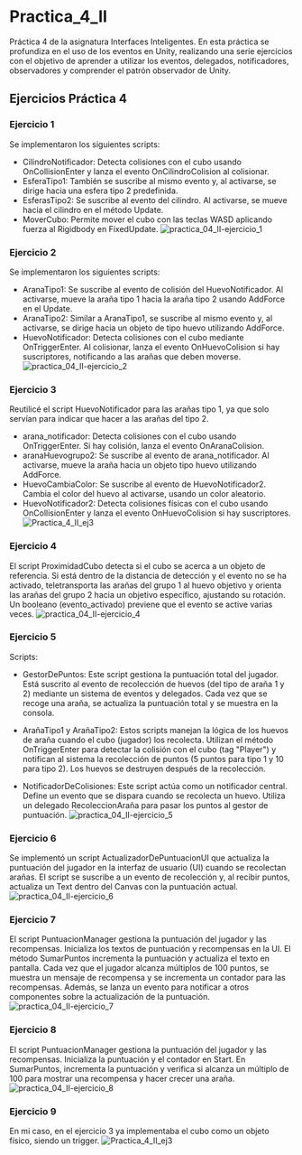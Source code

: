# Practica_4_II
Práctica 4 de la asignatura Interfaces Inteligentes. En esta práctica se profundiza en el uso de los eventos en Unity, realizando una serie ejercicios con el objetivo de aprender a utilizar los eventos, delegados, notificadores, observadores y comprender el patrón observador de Unity.
## Ejercicios Práctica 4
### Ejercicio 1
Se implementaron los siguientes scripts:
 - CilindroNotificador: Detecta colisiones con el cubo usando OnCollisionEnter y lanza el evento OnCilindroColision al colisionar.
 - EsferaTipo1: También se suscribe al mismo evento y, al activarse, se dirige hacia una esfera tipo 2 predefinida.
 - EsferasTipo2: Se suscribe al evento del cilindro. Al activarse, se mueve hacia el cilindro en el método Update.
 - MoverCubo: Permite mover el cubo con las teclas WASD aplicando fuerza al Rigidbody en FixedUpdate.
![practica_04_II-ejercicio_1](https://github.com/user-attachments/assets/78a79ea6-7027-46cd-87cd-d2430f9d2db5)

### Ejercicio 2
Se implementaron los siguientes scripts:
 - AranaTipo1: Se suscribe al evento de colisión del HuevoNotificador. Al activarse, mueve la araña tipo 1 hacia la araña tipo 2 usando AddForce en el Update.
 - AranaTipo2: Similar a AranaTipo1, se suscribe al mismo evento y, al activarse, se dirige hacia un objeto de tipo huevo utilizando AddForce.
 - HuevoNotificador: Detecta colisiones con el cubo mediante OnTriggerEnter. Al colisionar, lanza el evento OnHuevoColision si hay suscriptores, notificando a las arañas que deben moverse.
![practica_04_II-ejercicio_2](https://github.com/user-attachments/assets/a0864f82-c031-4802-9dae-db38f293e16d)

### Ejercicio 3
Reutilicé el script HuevoNotificador para las arañas tipo 1, ya que solo servían para indicar que hacer a las arañas del tipo 2.
 - arana_notificador: Detecta colisiones con el cubo usando OnTriggerEnter. Si hay colisión, lanza el evento OnAranaColision.
 - aranaHuevogrupo2: Se suscribe al evento de arana_notificador. Al activarse, mueve la araña hacia un objeto tipo huevo utilizando AddForce.
 - HuevoCambiaColor: Se suscribe al evento de HuevoNotificador2. Cambia el color del huevo al activarse, usando un color aleatorio.
 - HuevoNotificador2: Detecta colisiones físicas con el cubo usando OnCollisionEnter y lanza el evento OnHuevoColision si hay suscriptores.
![Practica_4_II_ej3](https://github.com/user-attachments/assets/9e88cf2c-84f6-4098-a94d-2bacd99928f5)

### Ejercicio 4
El script ProximidadCubo detecta si el cubo se acerca a un objeto de referencia. Si está dentro de la distancia de detección y el evento no se ha activado, teletransporta las arañas del grupo 1 al huevo objetivo y orienta las arañas del grupo 2 hacia un objetivo específico, ajustando su rotación. Un booleano (evento_activado) previene que el evento se active varias veces.
![practica_04_II-ejercicio_4](https://github.com/user-attachments/assets/7aada31d-f2f4-4bed-aa97-0182dbfc247c)

### Ejercicio 5
Scripts:
 - GestorDePuntos: Este script gestiona la puntuación total del jugador. Está suscrito al evento de recolección de huevos (del tipo de araña 1 y 2) mediante un sistema de eventos y delegados. Cada vez que se recoge una araña, se actualiza la puntuación total y se muestra en la consola.

 - ArañaTipo1 y ArañaTipo2: Estos scripts manejan la lógica de los huevos de araña cuando el cubo (jugador) los recolecta. Utilizan el método OnTriggerEnter para detectar la colisión con el cubo (tag "Player") y notifican al sistema la recolección de puntos (5 puntos para tipo 1 y 10 para tipo 2). Los huevos se destruyen después de la recolección.

 - NotificadorDeColisiones: Este script actúa como un notificador central. Define un evento que se dispara cuando se recolecta un huevo. Utiliza un delegado RecoleccionAraña para pasar los puntos al gestor de puntuación.
![practica_04_II-ejercicio_5](https://github.com/user-attachments/assets/c47bf7aa-768d-4e3e-b99d-3e7fd4790af5)

### Ejercicio 6
Se implementó un script ActualizadorDePuntuacionUI que actualiza la puntuación del jugador en la interfaz de usuario (UI) cuando se recolectan arañas. El script se suscribe a un evento de recolección y, al recibir puntos, actualiza un Text dentro del Canvas con la puntuación actual.
![practica_04_II-ejercicio_6](https://github.com/user-attachments/assets/7f3f2970-f0c8-404b-a807-b7403b15cf8d)

### Ejercicio 7
El script PuntuacionManager gestiona la puntuación del jugador y las recompensas. Inicializa los textos de puntuación y recompensas en la UI. El método SumarPuntos incrementa la puntuación y actualiza el texto en pantalla. Cada vez que el jugador alcanza múltiplos de 100 puntos, se muestra un mensaje de recompensa y se incrementa un contador para las recompensas. Además, se lanza un evento para notificar a otros componentes sobre la actualización de la puntuación.
![practica_04_II-ejercicio_7](https://github.com/user-attachments/assets/292b74ba-cd45-4682-86dd-ea0fdc288f2f)

### Ejercicio 8
El script PuntuacionManager gestiona la puntuación del jugador y las recompensas. Inicializa la puntuación y el contador en Start. En SumarPuntos, incrementa la puntuación y verifica si alcanza un múltiplo de 100 para mostrar una recompensa y hacer crecer una araña.
![practica_04_II-ejercicio_8](https://github.com/user-attachments/assets/c6389373-6fab-458a-8526-0ee6a2d383de)

### Ejercicio 9
En mi caso, en el ejercicio 3 ya implementaba el cubo como un objeto físico, siendo un trigger.
![Practica_4_II_ej3](https://github.com/user-attachments/assets/8edacca1-614f-4a5b-95a2-75dd2a89aa8e)

